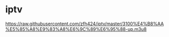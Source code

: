 # iptv


https://raw.githubusercontent.com/zfh424/iptv/master/3100%E4%B8%AA%E5%85%A8%E9%83%A8%E6%9C%89%E6%95%88-up.m3u8
